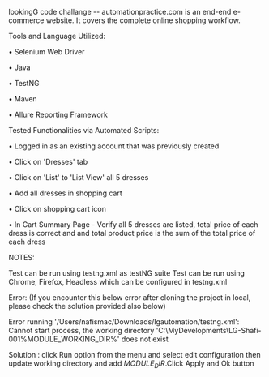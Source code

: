 lookingG code challange --
automationpractice.com is an end-end e-commerce website. It covers the complete online shopping workflow.

Tools and Language Utilized:

• Selenium Web Driver

• Java

• TestNG

• Maven

• Allure Reporting Framework

Tested Functionalities via Automated Scripts:


• Logged in as an existing account that was previously created

• Click on 'Dresses' tab

• Click on 'List' to 'List View' all 5 dresses

• Add all dresses in shopping cart

• Click on shopping cart icon

• In Cart Summary Page - Verify all 5 dresses are listed, total price of each dress is correct and and total product price is the sum of the total price of each dress

NOTES:

Test can be run using testng.xml as testNG suite
Test can be run using Chrome, Firefox, Headless which can be configured in testng.xml

Error: (If you encounter this below error after cloning the project in local, please check the solution provided also below)

Error running '/Users/nafismac/Downloads/lgautomation/testng.xml': Cannot start process, the working directory 'C:\MyDevelopments\LG-Shafi-001\%MODULE_WORKING_DIR%' does not exist

Solution : click Run option from the menu and select edit configuration then update working directory and add $MODULE_DIR$.Click Apply and Ok button
